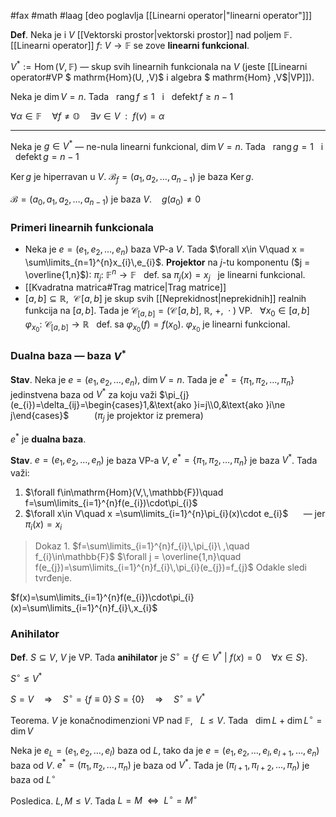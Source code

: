 #fax #math #laag [deo poglavlja [[Linearni operator|"linearni operator"]]]
$\:$

**Def**. Neka je i $V$ [[Vektorski prostor|vektorski prostor]] nad poljem $\mathbb{F}$. [[Linearni operator]] $f:\ V\to \mathbb{F}$ se zove **linearni funkcional**.

$V^{*}:=\mathrm{Hom}\,(V,\,\mathbb{F})$ — skup svih linearnih funkcionala na $V$ (jeste [[Linearni operator#VP $ mathrm{Hom}(U, ,V)$ i algebra $ mathrm{Hom} ,V$|VP]]).

Neka je $\dim V=n$. Tada $\ \:\mathrm{rang}\,f\leqslant1\ \:$ i $\ \:\mathrm{defekt}\,f\geqslant n-1$

$\forall \alpha\in \mathbb{F}\quad\forall f\ne\mathbb{O}\quad\exists v\in V\ \ :\ \ f(v)=\alpha$
___
Neka je $g\in V^{*}$ — ne-nula linearni funkcional, $\dim V=n$. 
Tada $\:\ \mathrm{rang}\,g=1\ \:$ i $\ \:\mathrm{defekt}\,g=n-1\ \:$

$\mathrm{Ker}\,g$ je hiperravan u $V$.
$\mathcal{B}_{f}=(a_{1},\,a_{2},\,\dots,\,a_{n-1})$ je baza $\mathrm{Ker}\, g$.

$\mathcal{B}=(a_{0},\,a_{1},\,a_{2},\,\dots,\,a_{n-1})$ je baza $V$. $\ \:$ $g(a_{0})\ne 0$
### Primeri linearnih funkcionala
- Neka je $e=(e_{1},\,e_{2},\,\dots,\,e_{n})$ baza VP-a $V$.
  Tada $\forall x\in V\quad x = \sum\limits_{n=1}^{n}x_{i}\,e_{i}$.
  **Projektor** na $j$-tu komponentu ($j = \overline{1,n}$):
  $\pi_{j}:\ \mathbb{F}^{n}\to\mathbb{F}\ \:$ def. sa $\pi_{j}(x)=x_{j}\ \:$ je linearni funkcional.
- [[Kvadratna matrica#Trag matrice|Trag matrice]]
- $[a,\,b]\subseteq\mathbb{R}, \ \ \mathcal{C}\,[a,\,b]$ je skup svih [[Neprekidnost|neprekidnih]] realnih funkcija na $[a,\,b]$. 
  Tada je $\mathcal{C}_{[a,\,b]}=\big(\mathcal{C}\,[a,\,b],\ \mathbb{R},\ +,\ \cdot\big)$ VP.
  $\:$
  $\forall x_{0}\in[a,\,b]\quad \varphi_{x_{0}}:\ \mathcal{C}_{[a,\,b]}\to \mathbb{R}\ \:$ def. sa $\varphi_{x_{0}}(f)=f(x_{0})$.
  $\varphi_{x_{0}}$ je linearni funkcional.

### Dualna baza — baza $V^{*}$
**Stav**. Neka je $e=(e_{1},\,e_{2},\,\dots,\,e_{n})$, $\dim V = n$. Tada je $e^{*}=\{ \pi_{1},\,\pi_{2},\,\dots,\,\pi_{n} \}$ jedinstvena baza od $V^{*}$ za koju važi $\pi_{j}(e_{i})=\delta_{ij}=\begin{cases}1,&\text{ako }i=j\\0,&\text{ako }i\ne j\end{cases}$ $\quad\quad$ ($\pi_{j}$ je projektor iz premera)

$e^{*}$ je **dualna baza**.

**Stav**. $e=(e_{1},\,e_{2},\,\dots,\,e_{n})$ je baza VP-a $V$, $e^{*}=\{ \pi_{1},\,\pi_{2},\,\dots,\,\pi_{n} \}$ je baza $V^{*}$. Tada važi:
1. $\forall f\in\mathrm{Hom}(V,\,\mathbb{F})\quad f=\sum\limits_{i=1}^{n}f(e_{i})\cdot\pi_{i}$
2. $\forall x\in V\quad x =\sum\limits_{i=1}^{n}\pi_{i}(x)\cdot e_{i}$ $\quad$ — jer $\pi_{i}(x)=x_{i}$

> Dokaz 1.
> $f=\sum\limits_{i=1}^{n}f_{i}\,\pi_{i}\ ,\quad f_{i}\in\mathbb{F}$
> $\forall j = \overline{1,n}\quad f(e_{j})=\sum\limits_{i=1}^{n}f_{i}\,\pi_{i}(e_{j})=f_{j}$
> Odakle sledi tvrđenje.

$f(x)=\sum\limits_{i=1}^{n}f(e_{i})\cdot\pi_{i}(x)=\sum\limits_{i=1}^{n}f_{i}\,x_{i}$

### Anihilator

**Def**. $S\subseteq V$, $V$ je VP. Tada **anihilator** je $S^{\circ}=\{ f \in V^{*}\ \big|\ f(x)=0\quad \forall x\in S\}$.

$S^{\circ}\leqslant V^{*}$

$S=V\quad\Rightarrow\quad S^{\circ}=\{ f\equiv 0 \}$
$S=\{0\}\quad\Rightarrow\quad S^{\circ}=V^{*}$

Teorema. $V$ je konačnodimenzioni VP nad $\mathbb{F}$, $\:$ $L\leqslant V$. 
Tada $\:$ $\dim L+\dim L^{\circ}=\dim V$

Neka je $e_{L}= (e_{1},\,e_{2},\,\dots,\,e_{l})$ baza od $L$, tako da je
$e=(e_{1},\,e_{2},\,\dots,\,e_{l},\,e_{l+1},\,\dots,\,e_{n})$ baza od $V$.
$e^{*}=(\pi_{1},\,\pi_{2},\,\dots,\,\pi_{n})$ je baza od $V^{*}$.
Tada je $(\pi_{l+1},\,\pi_{l+2},\,\dots,\,\pi_{n})$ je baza od $L^{\circ}$

Posledica. $L,\,M\leqslant V$. Tada $L=M\ \ \Leftrightarrow\ \ L^{\circ}=M^{\circ}$

